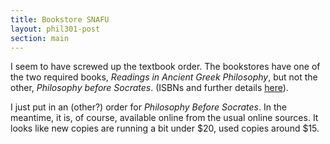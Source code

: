 ```yaml
---
title: Bookstore SNAFU
layout: phil301-post
section: main
---
```


I seem to have screwed up the textbook order. The bookstores have one of the two required books, *Readings in Ancient Greek Philosophy*, but not the other, *Philosophy before Socrates*. (ISBNs and further details [here](textbook.html)).

I just put in an (other?) order for *Philosophy Before Socrates*. In the meantime, it is, of course, available online from the usual online sources. It looks like new copies are running a bit under $20, used copies around $15.

